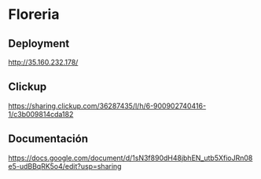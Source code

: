 # Floreria

## Deployment

http://35.160.232.178/

## Clickup

https://sharing.clickup.com/36287435/l/h/6-900902740416-1/c3b009814cda182

## Documentación 

https://docs.google.com/document/d/1sN3f890dH48jbhEN_utb5XfioJRn08e5-udBBqRK5o4/edit?usp=sharing

